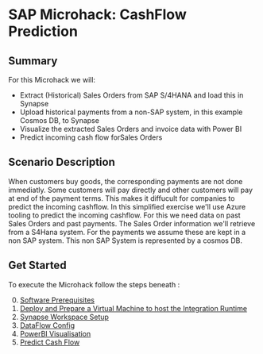 # SAP Microhack: CashFlow Prediction
## Summary
For this Microhack we will:
* Extract (Historical) Sales Orders from SAP S/4HANA and load this in Synapse
* Upload historical payments from a non-SAP system, in this example Cosmos DB, to Synapse
* Visualize the extracted Sales Orders and invoice data with Power BI
* Predict incoming cash flow forSales Orders

## Scenario Description
When customers buy goods, the corresponding payments are not done immediatly. Some customers will pay directly and other customers will pay at end of the payment terms. This makes it diffucult for companies to predict the incoming cashflow. In this simplified exercise we'll use Azure tooling to predict the incoming cashflow. For this we need data on past Sales Orders and past payments. The Sales Order information we'll retrieve from a S4Hana system. For the payments we assume these are kept in a non SAP system. This non SAP System is represented by a cosmos DB.

## Get Started
To execute the Microhack follow the steps beneath :

0. [Software Prerequisites](SoftwarePrerequisites.md)
1. [Deploy and Prepare a Virtual Machine to host the Integration Runtime](DeployIntegrationRuntimeVM.md)
2. [Synapse Workspace Setup](SynapseWorkspace.md)
3. [DataFlow Config](DataFlowConfig.md)
4. [PowerBI Visualisation](PowerBiVisualisation.md)
5. [Predict Cash Flow](PredictIncomingCashflow.md)
